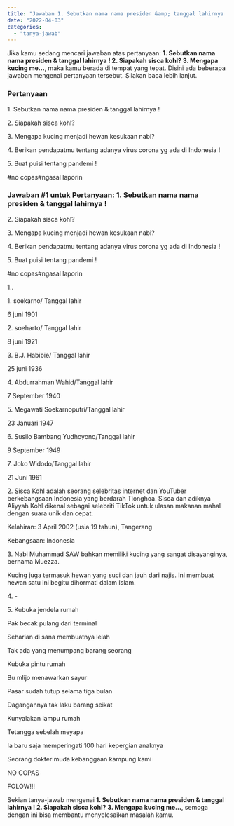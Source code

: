 ```yaml
---
title: "Jawaban 1. Sebutkan nama nama presiden &amp; tanggal lahirnya ! 2. Siapakah sisca kohl? 3. Mengapa kucing me..."
date: "2022-04-03"
categories: 
  - "tanya-jawab"
---
```


Jika kamu sedang mencari jawaban atas pertanyaan: **1\. Sebutkan nama nama presiden & tanggal lahirnya ! 2. Siapakah sisca kohl? 3. Mengapa kucing me...**, maka kamu berada di tempat yang tepat. Disini ada beberapa jawaban mengenai pertanyaan tersebut. Silakan baca lebih lanjut.

### Pertanyaan

1\. Sebutkan nama nama presiden & tanggal lahirnya !  
  
2\. Siapakah sisca kohl?  
  
3\. Mengapa kucing menjadi hewan kesukaan nabi?  
  
4\. Berikan pendapatmu tentang adanya virus corona yg ada di Indonesia !  
  
5\. Buat puisi tentang pandemi !  
  
#no copas#ngasal laporin​

### Jawaban #1 untuk Pertanyaan: 1. Sebutkan nama nama presiden & tanggal lahirnya !  
  
2\. Siapakah sisca kohl?  
  
3\. Mengapa kucing menjadi hewan kesukaan nabi?  
  
4\. Berikan pendapatmu tentang adanya virus corona yg ada di Indonesia !  
  
5\. Buat puisi tentang pandemi !  
  
#no copas#ngasal laporin​

1..

1\. soekarno/ Tanggal lahir

6 juni 1901

2\. soeharto/ Tanggal lahir

8 juni 1921

3\. B.J. Habibie/ Tanggal lahir

25 juni 1936

4\. Abdurrahman Wahid/Tanggal lahir

7 September 1940

5\. Megawati Soekarnoputri/Tanggal lahir

23 Januari 1947

6\. Susilo Bambang Yudhoyono/Tanggal lahir

9 September 1949

7\. Joko Widodo/Tanggal lahir

21 Juni 1961

2\. Sisca Kohl adalah seorang selebritas internet dan YouTuber berkebangsaan Indonesia yang berdarah Tionghoa. Sisca dan adiknya Aliyyah Kohl dikenal sebagai selebriti TikTok untuk ulasan makanan mahal dengan suara unik dan cepat.

Kelahiran: 3 April 2002 (usia 19 tahun), Tangerang

Kebangsaan: Indonesia

3\. Nabi Muhammad SAW bahkan memiliki kucing yang sangat disayanginya, bernama Muezza.

Kucing juga termasuk hewan yang suci dan jauh dari najis. Ini membuat hewan satu ini begitu dihormati dalam Islam.

4\. -

5\. Kubuka jendela rumah

Pak becak pulang dari terminal

Seharian di sana membuatnya lelah

Tak ada yang menumpang barang seorang

Kubuka pintu rumah

Bu mlijo menawarkan sayur

Pasar sudah tutup selama tiga bulan

Dagangannya tak laku barang seikat

Kunyalakan lampu rumah

Tetangga sebelah meyapa

Ia baru saja memperingati 100 hari kepergian anaknya

Seorang dokter muda kebanggaan kampung kami

NO COPAS

FOLOW!!!

Sekian tanya-jawab mengenai **1\. Sebutkan nama nama presiden & tanggal lahirnya ! 2. Siapakah sisca kohl? 3. Mengapa kucing me...**, semoga dengan ini bisa membantu menyelesaikan masalah kamu.
